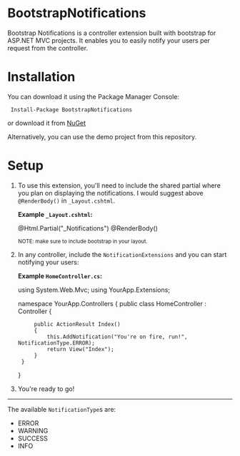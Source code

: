 BootstrapNotifications
======================

Bootstrap Notifications is a controller extension built with bootstrap for ASP.NET MVC projects. It enables you to easily notify your users per request from the controller. 


Installation
======================

You can download it using the Package Manager Console:

     Install-Package BootstrapNotifications
     
or download it from [NuGet](https://www.nuget.org/packages/BootstrapNotifications/)
     
     
Alternatively, you can use the demo project from this repository. 


Setup
======================

1. To use this extension, you'll need to include the shared partial where you plan 
   on displaying the notifications. I would suggest above `@RenderBody()` in `_Layout.cshtml`.

   **Example `_Layout.cshtml`:**

    <div class="container">
        @Html.Partial("_Notifications")
        @RenderBody()
    </div>
    
    <sub>NOTE: make sure to include bootstrap in your layout.</sub>
    
2. In any controller, include the `NotificationExtensions` and you can start notifying your users:
  
   **Example `HomeController.cs`:**

    using System.Web.Mvc;
    using YourApp.Extensions;
    
    namespace YourApp.Controllers
    {
        public class HomeController : Controller
        {
    
            public ActionResult Index()
            {
                this.AddNotification("You're on fire, run!", NotificationType.ERROR);
                return View("Index");
            }
        }
    }
    
3. You're ready to go!

------------------
    
The available `NotificationType`s are:
  - ERROR
  - WARNING
  - SUCCESS
  - INFO
  
  
    
    


    
     
     
